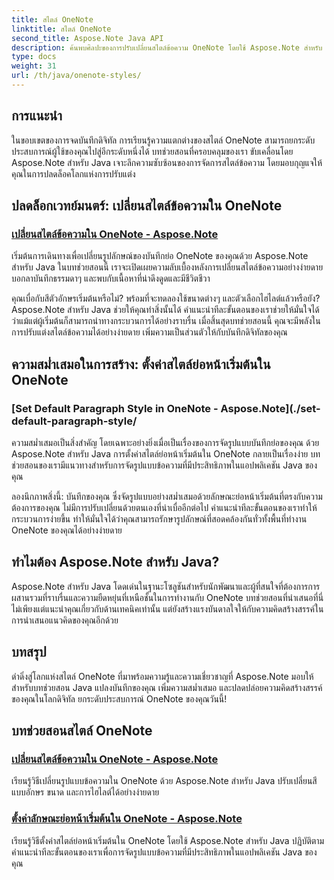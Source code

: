 ```yaml
---
title: สไตล์ OneNote
linktitle: สไตล์ OneNote
second_title: Aspose.Note Java API
description: ค้นพบศิลปะของการปรับเปลี่ยนสไตล์ข้อความ OneNote โดยใช้ Aspose.Note สำหรับ Java เรียนรู้การเปลี่ยนสีแบบอักษร ขนาด และการไฮไลต์ในบทช่วยสอนทีละขั้นตอนของเรา
type: docs
weight: 31
url: /th/java/onenote-styles/
---
```


## การแนะนำ

ในขอบเขตของการจดบันทึกดิจิทัล การเรียนรู้ความแตกต่างของสไตล์ OneNote สามารถยกระดับประสบการณ์ผู้ใช้ของคุณไปสู่อีกระดับหนึ่งได้ บทช่วยสอนที่ครอบคลุมของเรา ขับเคลื่อนโดย Aspose.Note สำหรับ Java เจาะลึกความซับซ้อนของการจัดการสไตล์ข้อความ โดยมอบกุญแจให้คุณในการปลดล็อคโลกแห่งการปรับแต่ง

## ปลดล็อกเวทย์มนตร์: เปลี่ยนสไตล์ข้อความใน OneNote
### [เปลี่ยนสไตล์ข้อความใน OneNote - Aspose.Note](./change-text-style/)

เริ่มต้นการเดินทางเพื่อเปลี่ยนรูปลักษณ์ของบันทึกย่อ OneNote ของคุณด้วย Aspose.Note สำหรับ Java ในบทช่วยสอนนี้ เราจะเปิดเผยความลับเบื้องหลังการเปลี่ยนสไตล์ข้อความอย่างง่ายดาย บอกลาบันทึกธรรมดาๆ และพบกับเนื้อหาที่น่าดึงดูดและมีชีวิตชีวา

คุณเบื่อกับสีตัวอักษรเริ่มต้นหรือไม่? พร้อมที่จะทดลองใช้ขนาดต่างๆ และตัวเลือกไฮไลต์แล้วหรือยัง? Aspose.Note สำหรับ Java ช่วยให้คุณทำสิ่งนั้นได้ คำแนะนำทีละขั้นตอนของเราช่วยให้มั่นใจได้ว่าแม้แต่ผู้เริ่มต้นก็สามารถนำทางกระบวนการได้อย่างราบรื่น เมื่อสิ้นสุดบทช่วยสอนนี้ คุณจะมีพลังในการปรับแต่งสไตล์ข้อความได้อย่างง่ายดาย เพิ่มความเป็นส่วนตัวให้กับบันทึกดิจิทัลของคุณ

## ความสม่ำเสมอในการสร้าง: ตั้งค่าสไตล์ย่อหน้าเริ่มต้นใน OneNote
### [Set Default Paragraph Style in OneNote - Aspose.Note](./set-default-paragraph-style/

ความสม่ำเสมอเป็นสิ่งสำคัญ โดยเฉพาะอย่างยิ่งเมื่อเป็นเรื่องของการจัดรูปแบบบันทึกย่อของคุณ ด้วย Aspose.Note สำหรับ Java การตั้งค่าสไตล์ย่อหน้าเริ่มต้นใน OneNote กลายเป็นเรื่องง่าย บทช่วยสอนของเรามีแนวทางสำหรับการจัดรูปแบบข้อความที่มีประสิทธิภาพในแอปพลิเคชัน Java ของคุณ

ลองนึกภาพสิ่งนี้: บันทึกของคุณ ซึ่งจัดรูปแบบอย่างสม่ำเสมอด้วยลักษณะย่อหน้าเริ่มต้นที่ตรงกับความต้องการของคุณ ไม่มีการปรับเปลี่ยนด้วยตนเองที่น่าเบื่ออีกต่อไป คำแนะนำทีละขั้นตอนของเราทำให้กระบวนการง่ายขึ้น ทำให้มั่นใจได้ว่าคุณสามารถรักษารูปลักษณ์ที่สอดคล้องกันทั่วทั้งพื้นที่ทำงาน OneNote ของคุณได้อย่างง่ายดาย

## ทำไมต้อง Aspose.Note สำหรับ Java?
Aspose.Note สำหรับ Java โดดเด่นในฐานะโซลูชันสำหรับนักพัฒนาและผู้ที่สนใจที่ต้องการการผสานรวมที่ราบรื่นและความยืดหยุ่นที่เหนือชั้นในการทำงานกับ OneNote บทช่วยสอนที่นำเสนอที่นี่ไม่เพียงแต่แนะนำคุณเกี่ยวกับด้านเทคนิคเท่านั้น แต่ยังสร้างแรงบันดาลใจให้กับความคิดสร้างสรรค์ในการนำเสนอแนวคิดของคุณอีกด้วย

## บทสรุป
ดำดิ่งสู่โลกแห่งสไตล์ OneNote ที่มาพร้อมความรู้และความเชี่ยวชาญที่ Aspose.Note มอบให้สำหรับบทช่วยสอน Java แปลงบันทึกของคุณ เพิ่มความสม่ำเสมอ และปลดปล่อยความคิดสร้างสรรค์ของคุณในโลกดิจิทัล ยกระดับประสบการณ์ OneNote ของคุณวันนี้!
## บทช่วยสอนสไตล์ OneNote
### [เปลี่ยนสไตล์ข้อความใน OneNote - Aspose.Note](./change-text-style/)
เรียนรู้วิธีเปลี่ยนรูปแบบข้อความใน OneNote ด้วย Aspose.Note สำหรับ Java ปรับเปลี่ยนสีแบบอักษร ขนาด และการไฮไลต์ได้อย่างง่ายดาย
### [ตั้งค่าลักษณะย่อหน้าเริ่มต้นใน OneNote - Aspose.Note](./set-default-paragraph-style/)
เรียนรู้วิธีตั้งค่าสไตล์ย่อหน้าเริ่มต้นใน OneNote โดยใช้ Aspose.Note สำหรับ Java ปฏิบัติตามคำแนะนำทีละขั้นตอนของเราเพื่อการจัดรูปแบบข้อความที่มีประสิทธิภาพในแอปพลิเคชัน Java ของคุณ